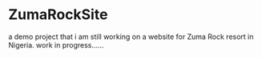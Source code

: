 # ZumaRockSite
a demo project that i am still working on
a website for Zuma Rock resort in Nigeria.
work in progress......
